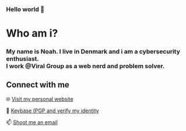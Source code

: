 ### Hello world 👋

<h1>
 Who am i?
</h1>

<h3>
  My name is Noah.
  I live in Denmark and i am a cybersecurity enthusiast.<br>
  I work @Viral Group as a web nerd and problem solver.
</h3>

<h2>
 Connect with me
</h2>


:globe_with_meridians: [Visit my personal website](https://www.noahbohme.com "Personal Website")

:key: [Keybase (PGP and verify my identity](https://www.soc.noahbohme.com/key "Keybase") 

:mailbox: [Shoot me an email](mailto:noah@noahbohme.com "Email")


